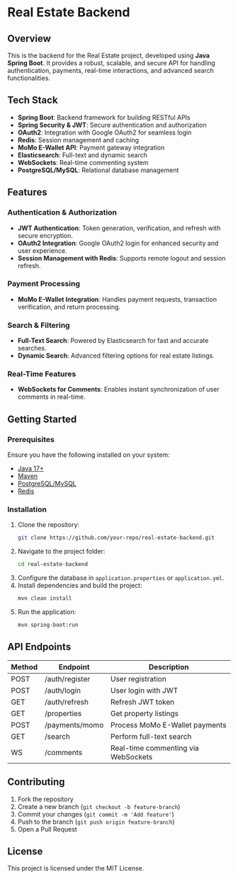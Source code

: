 # Real Estate Backend

## Overview
This is the backend for the Real Estate project, developed using **Java Spring Boot**. It provides a robust, scalable, and secure API for handling authentication, payments, real-time interactions, and advanced search functionalities.

## Tech Stack
- **Spring Boot**: Backend framework for building RESTful APIs
- **Spring Security & JWT**: Secure authentication and authorization
- **OAuth2**: Integration with Google OAuth2 for seamless login
- **Redis**: Session management and caching
- **MoMo E-Wallet API**: Payment gateway integration
- **Elasticsearch**: Full-text and dynamic search
- **WebSockets**: Real-time commenting system
- **PostgreSQL/MySQL**: Relational database management

## Features
### Authentication & Authorization
- **JWT Authentication**: Token generation, verification, and refresh with secure encryption.
- **OAuth2 Integration**: Google OAuth2 login for enhanced security and user experience.
- **Session Management with Redis**: Supports remote logout and session refresh.

### Payment Processing
- **MoMo E-Wallet Integration**: Handles payment requests, transaction verification, and return processing.

### Search & Filtering
- **Full-Text Search**: Powered by Elasticsearch for fast and accurate searches.
- **Dynamic Search**: Advanced filtering options for real estate listings.

### Real-Time Features
- **WebSockets for Comments**: Enables instant synchronization of user comments in real-time.

## Getting Started
### Prerequisites
Ensure you have the following installed on your system:
- [Java 17+](https://www.oracle.com/java/technologies/javase/jdk17-archive-downloads.html)
- [Maven](https://maven.apache.org/download.cgi)
- [PostgreSQL/MySQL](https://www.postgresql.org/)
- [Redis](https://redis.io/)

### Installation
1. Clone the repository:
   ```sh
   git clone https://github.com/your-repo/real-estate-backend.git
   ```
2. Navigate to the project folder:
   ```sh
   cd real-estate-backend
   ```
3. Configure the database in `application.properties` or `application.yml`.
4. Install dependencies and build the project:
   ```sh
   mvn clean install
   ```
5. Run the application:
   ```sh
   mvn spring-boot:run
   ```

## API Endpoints
| Method | Endpoint                 | Description                           |
|--------|--------------------------|---------------------------------------|
| POST   | /auth/register           | User registration                    |
| POST   | /auth/login              | User login with JWT                  |
| GET    | /auth/refresh            | Refresh JWT token                    |
| GET    | /properties              | Get property listings                 |
| POST   | /payments/momo           | Process MoMo E-Wallet payments       |
| GET    | /search                  | Perform full-text search             |
| WS     | /comments                | Real-time commenting via WebSockets  |

## Contributing
1. Fork the repository
2. Create a new branch (`git checkout -b feature-branch`)
3. Commit your changes (`git commit -m 'Add feature'`)
4. Push to the branch (`git push origin feature-branch`)
5. Open a Pull Request

## License
This project is licensed under the MIT License.

